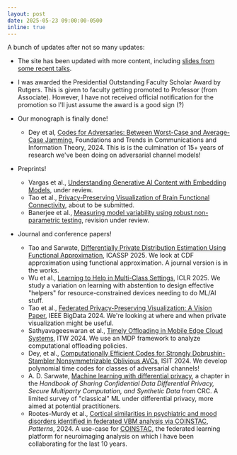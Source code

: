 ```yaml
---
layout: post
date: 2025-05-23 09:00:00-0500
inline: true
---
```


A bunch of updates after not so many updates: 

* The site has been updated with more content, including [slides from some recent talks](https://adsarwate.github.io/slides/).

* I was awarded the Presidential Outstanding Faculty Scholar Award by Rutgers. This is given to faculty getting promoted to Professor (from Associate). However, I have not received official notification for the promotion so I'll just assume the award is a good sign (?)

* Our monograph is finally done!
   * Dey et al, [Codes for Adversaries: Between Worst-Case and Average-Case Jamming](http://dx.doi.org/10.1561/0100000112), Foundations and Trends in Communications and Information Theory, 2024. This is is the culmination of 15+ years of research we've been doing on adversarial channel models!

* Preprints!
   * Vargas et al., [Understanding Generative AI Content with Embedding Models](https://doi.org/10.48550/arXiv.2408.10437), under review.
   * Tao et al., [Privacy-Preserving Visualization of Brain Functional Connectivity](https://www.biorxiv.org/content/early/2024/10/15/2024.10.11.617267), about to be submitted.
   * Banerjee et al., [Measuring model variability using robust non-parametric testing](https://doi.org/10.48550/arXiv.2406.08307), revision under review.

* Journal and conference papers!
   * Tao and Sarwate, [Differentially Private Distribution Estimation Using Functional Approximation](https://adsarwate.github.io/publications/), ICASSP 2025. We look at CDF approximation using functional approximation. A journal version is in the works.
   * Wu et al., [Learning to Help in Multi-Class Settings](https://openreview.net/forum?id=NCgTbt2j1F), ICLR 2025. We study a variation on learning with abstention to design effective "helpers" for resource-constrained devices needing to do ML/AI stuff.
   * Tao et al., [Federated Privacy-Preserving Visualization: A Vision Paper](https://adsarwate.github.io/publications/), IEEE BigData 2024. We're looking at where and when private visualization might be useful.
   * Sathyavageeswaran et al., [Timely Offloading in Mobile Edge Cloud Systems](https://doi.org/10.1109/ITW61385.2024.10806971), ITW 2024. We use an MDP framework to analyze computational offloading policies.
   * Dey, et al., [Computationally Efficient Codes for Strongly Dobrushin-Stambler Nonsymmetrizable Oblivious AVCs](https://doi.org/10.1109/ISIT57864.2024.10619362), ISIT 2024. We develop polynomial time codes for classes of adversarial channels!
   * A. D. Sarwate, [Machine learning with differential privacy](https://doi.org/10.1201/9781003185284-9), a chapter in the *Handbook of Sharing Confidential Data Differential Privacy, Secure Multiparty Computation, and Synthetic Data* from CRC. A limited survey of "classical" ML under differential privacy, more aimed at potential practitioners.
   * Rootes-Murdy et al., [Cortical similarities in psychiatric and mood disorders identified in federated VBM analysis via COINSTAC](https://www.sciencedirect.com/science/article/pii/S2666389924001028), *Patterns*, 2024. A use-case for [COINSTAC](https://www.coinstac.org/), the federated learning platform for neuroimaging analysis on which I have been collaborating for the last 10 years.

